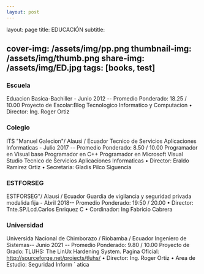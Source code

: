 ```yaml
---
layout: post
---
```

layout: page
title: EDUCACIÓN
subtitle: 

cover-img: /assets/img/pp.png
thumbnail-img: /assets/img/thumb.png
share-img: /assets/img/ED.jpg
tags: [books, test]
---
### Escuela

Eduacion Basica-Bachiller - Junio 2012 -- Promedio Ponderado: 18.25 / 10.00
Proyecto de Escolar:Blog Tecnologico
Informatico y Computacion
• Director: Ing. Roger Ortiz

### Colegio
ITS "Manuel Galecion"/ Alausi / Ecuador
Tecnico de Servicios Aplicaciones Informaticas - Julio 2017 -- Promedio Ponderado: 8.50 / 10.00
Programador en Visual base
Programador en C++
Programador en Microsoft Visual Studio
Tecnico de Servicios Aplicaciones Informaticas
• Director: Eraldo Ramirez Ortiz
• Secretaria: Gladis Pilco Siguencia

### ESTFORSEG

ESTFORSEG"/ Alausi / Ecuador
Guardia de vigilancia y seguridad privada modalida fija - Abril 2018-- Promedio Ponderado: 19:50 / 20.00
• Director: Tnte.SP.Lcd.Carlos Enriquez C
• Cordinador: Ing Fabricio Cabrera 
### Universidad
Universida Nacional de Chimborazo / Riobamba / Ecuador
Ingeniero de Sistemas-- Junio 2021 -- Promedio Ponderado: 9.80 / 10.00
Proyecto de Grado: TLUHS: The LinUx Hardening System.
Pagina Oficial: http://sourceforge.net/projects/tluhs/
• Director: Ing. Roger Ortiz
• Area de Estudio: Seguridad Inform ´ atica




